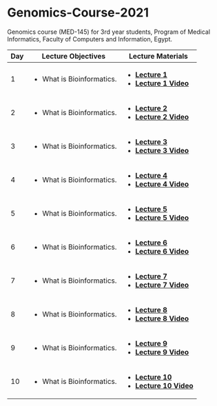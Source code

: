# Genomics-Course-2021
Genomics course (MED-145) for 3rd year students, Program of Medical Informatics, Faculty of Computers and Information, Egypt.
  <table>  
        <thead>
           <th> Day </th>
           <th> Lecture Objectives </th>
           <th> Lecture Materials </th>
        </thead>
        <tr>
            <td> 1 </td>
            <td> <ul>  
                     <li> What is Bioinformatics. </li>
                 </ul>
              </td>
              <td> 
              <ul>
                <li> <a href="FCI_MI_03_Genomics_Week-01_SaraElMetwally_Lec.pdf"> <b> Lecture 1 </b></a> </li>
                <li> <a href=""> <b> Lecture 1 Video </b></a> </li>
                </ul>
            </td>
             </tr>
          <tr>
            <td> 2 </td>
            <td> <ul>  
                     <li> What is Bioinformatics. </li>
                 </ul>
              </td>
              <td> 
              <ul>
                <li> <a href="FCI_MI_03_Genomics_Week-01_SaraElMetwally_Lec.pdf"> <b> Lecture 2 </b></a> </li>
                <li> <a href=""> <b> Lecture 2 Video </b></a> </li>
                </ul>
            </td>
              </tr>
   <tr>
            <td> 3 </td>
            <td> <ul>  
                     <li> What is Bioinformatics. </li>
                 </ul>
              </td>
              <td> 
              <ul>
                <li> <a href="FCI_MI_03_Genomics_Week-03_SaraElMetwally_Lec.pdf"> <b> Lecture 3 </b></a> </li>
                <li> <a href=""> <b> Lecture 3 Video </b></a> </li>
                </ul>
            </td>
              </tr>
   <tr>
            <td> 4 </td>
            <td> <ul>  
                     <li> What is Bioinformatics. </li>
                 </ul>
              </td>
              <td> 
              <ul>
                <li> <a href="FCI_MI_03_Genomics_Week-04_Final_SaraElMetwally_Lec.pdf"> <b> Lecture 4 </b></a> </li>
                <li> <a href=""> <b> Lecture 4 Video </b></a> </li>
                </ul>
            </td>
              </tr>
   <tr>
            <td> 5 </td>
            <td> <ul>  
                     <li> What is Bioinformatics. </li>
                 </ul>
              </td>
              <td> 
              <ul>
                <li> <a href="FCI_MI_03_Genomics_Week-04_Final_SaraElMetwally_Lec.pdf"> <b> Lecture 5 </b></a> </li>
                <li> <a href=""> <b> Lecture 5 Video </b></a> </li>
                </ul>
            </td>
              </tr>
   <tr>
            <td> 6 </td>
            <td> <ul>  
                     <li> What is Bioinformatics. </li>
                 </ul>
              </td>
              <td> 
              <ul>
                <li> <a href="FCI_MI_03_Genomics_Week-06_07_SaraElMetwally_Lec.pdf"> <b> Lecture 6 </b></a> </li>
                <li> <a href=""> <b> Lecture 6 Video </b></a> </li>
                </ul>
            </td>
              </tr>
      <tr>
            <td> 7 </td>
            <td> <ul>  
                     <li> What is Bioinformatics. </li>
                 </ul>
              </td>
              <td> 
              <ul>
                <li> <a href="FCI_MI_03_Genomics_Week-06_07_SaraElMetwally_Lec.pdf"> <b> Lecture 7 </b></a> </li>
                <li> <a href=""> <b> Lecture 7 Video </b></a> </li>
                </ul>
            </td>
              </tr>
   <tr>
            <td> 8 </td>
            <td> <ul>  
                     <li> What is Bioinformatics. </li>
                 </ul>
              </td>
              <td> 
              <ul>
                <li> <a href="FCI_MI_03_Genomics_Week-08_SaraElMetwally_Lec.pdf"> <b> Lecture 8 </b></a> </li>
                <li> <a href=""> <b> Lecture 8 Video </b></a> </li>
                </ul>
            </td>
              </tr>
           <tr>
            <td> 9 </td>
            <td> <ul>  
                     <li> What is Bioinformatics. </li>
                 </ul>
              </td>
              <td> 
              <ul>
                <li> <a href="FCI_MI_03_Genomics_Week-09_SaraElMetwally_Lec.pdf"> <b> Lecture 9 </b></a> </li>
                <li> <a href=""> <b> Lecture 9 Video </b></a> </li>
                </ul>
            </td>
              </tr>
        <tr>
            <td> 10 </td>
            <td> <ul>  
                     <li> What is Bioinformatics. </li>
                 </ul>
              </td>
              <td> 
              <ul>
                <li> <a href="FCI_MI_03_Genomics_Week-10_SaraElMetwally_Lec.pdf"> <b> Lecture 10 </b></a> </li>
                <li> <a href=""> <b> Lecture 10 Video </b></a> </li>
                </ul>
            </td>
              </tr>
          </table>
